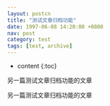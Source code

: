 ```yaml
---
layout: postcn
title: "测试文章归档功能"
date: 1997-06-08 14:20:00 +0800
nav: post
category: test
tags: [test, archive]
---
```


* content
{:toc}

<p>另一篇测试文章归档功能的文章</p>
<!-- more -->
<p>另一篇测试文章归档功能的文章</p>
